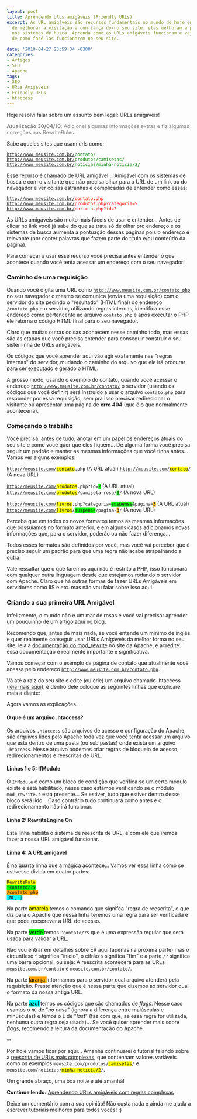 ```yaml
---
layout: post
title: Aprendendo URLs amigáveis (Friendly URLs)
excerpt: As URL amigáveis são recursos fundamentais no mundo de hoje em dia... Além
  de melhorar a visitação a confiança do/no seu site, elas melhoram a pontuação dele
  nos sistemas de busca. Aprenda como as URLs amigáveis funcionam e veja exemplos
  de como fazê-las funcionarem no seu site.

date: '2010-04-27 23:59:34 -0300'
categories:
- Artigos
- SEO
- Apache
tags:
- SEO
- URLs Amigáveis
- Friendly URLs
- htaccess
---
```

Hoje resolvi falar sobre um assunto bem legal: URLs amigáveis!

<p style="color: gray;"><strong>Atualização 30/04/10</strong>: Adicionei algumas informações extras e fiz algumas correções nas RewriteRules.

Sabe aqueles sites que usam urls como:

<code>http://www.meusite.com.br/<span style="color: green;">contato/</span></code>
<code>http://www.meusite.com.br/<span style="color: green;">produtos/camisetas/</span></code>
<code>http://www.meusite.com.br/<span style="color: green;">noticias/minha-noticia/2/</span></code>

Esse recurso é chamado de URL amigável... Amigável com os sistemas de busca e com o visitante que não precisa olhar para a URL de um link ou do navegador e ver coisas estranhas e complicadas de entender como essas:

<code>http://www.meusite.com.br/<span style="color: red;">contato.php</span></code>
<code>http://www.meusite.com.br/<span style="color: red;">produtos.php?categoria=5</span></code>
<code>http://www.meusite.com.br/<span style="color: red;">noticia.php?id=2</span></code>

As URLs amigáveis são muito mais fáceis de usar e entender... Antes de clicar no link você já sabe do que se trata só de olhar pro endereço e os sistemas de busca aumenta a pontuação dessas páginas pois o endereço é relevante (por conter palavras que fazem parte do título e/ou conteúdo da página).

Para começar a usar esse recurso você precisa antes entender o que acontece quando você tenta acessar um endereço com o seu navegador:

### Caminho de uma requisição
Quando você digita uma URL como <code>http://www.meusite.com.br/contato.php</code> no seu navegador o mesmo se comunica (envia uma requisição) com o servidor do site pedindo o "resultado" (HTML final) do endereço <code>/contato.php</code> e o servidor, utilizando regras internas, identifica esse endereço como pertencente ao arquivo <code>contato.php</code> e após executar o PHP ele retorna o código HTML final para o seu navegador.

Claro que muitas outras coisas acontecem nesse caminho todo, mas essas são as etapas que você precisa entender para conseguir construir o seu sisteminha de URLs amigáveis.

Os códigos que você aprender aqui vão agir exatamente nas "regras internas" do servidor, mudando o caminho do arquivo que ele irá procurar para ser executado e gerado o HTML.

A grosso modo, usando o exemplo do contato, quando você acessar o endereço <code>http://www.meusite.com.br/contato/</code> o servidor (usando os códigos que você definir) será instruído a usar o arquivo <code>contato.php</code> para responder por essa requisição, sem pra isso precisar redirecionar o visitante ou apresentar uma página de <strong>erro 404</strong> (que é o que normalmente aconteceria).

### Começando o trabalho
Você precisa, antes de tudo, anotar em um papel os endereços atuais do seu site e como você quer que eles fiquem... De alguma forma você precisa seguir um padrão e manter as mesmas informações que você tinha antes... Vamos ver alguns exemplos:

<code>http://meusite.com/<span style="background: yellow;">contato</span>.php</code> (A URL atual)
<code>http://meusite.com/<span style="background: yellow;">contato</span>/</code> (A nova URL)

<code>http://meusite.com/<span style="background: yellow;">produtos</span>.php?id=<span style="background: lime;">2</span></code> (A URL atual)
<code>http://meusite.com/<span style="background: yellow;">produtos</span>/camiseta-rosa/<span style="background: lime;">2</span>/</code> (A nova URL)

<code>http://meusite.com/<span style="background: yellow;">livros</span>.php?categoria=<span style="background: lime;">suspense</span>&pagina=<span style="background: orange;">3</span></code> (A URL atual)
<code>http://meusite.com/<span style="background: yellow;">livros</span>/<span style="background: lime;">suspense</span>/pagina-<span style="background: orange;">3</span>/</code> (A nova URL)

Perceba que em todos os novos formatos temos as mesmas informações que possuíamos no formato anterior, e em alguns casos adicionamos novas informações que, para o servidor, poderão ou não fazer diferença...

Todos esses formatos são definidos por você, mas você vai perceber que é preciso seguir um padrão para que uma regra não acabe atrapalhando a outra.

Vale ressaltar que o que faremos aqui não é restrito a PHP, isso funcionará com qualquer outra linguagem desde que estejamos rodando o servidor com Apache. Claro que há outras formas de fazer URLs Amigáveis em servidores como IIS e etc. mas não vou falar sobre isso aqui.

### Criando a sua primeira URL Amigável
Infelizmente, o mundo não é um mar de rosas e você vai precisar aprender um pouquinho de [um artigo](/validacao-de-e-mail-no-php-com-expressoes-regulares) aqui no blog.

Recomendo que, antes de mais nada, se você entende um mínimo de inglês e quer realmente conseguir usar URLs Amigáveis da melhor forma no seu site, leia a [documentação do mod_rewrite](http://httpd.apache.org/docs/2.2/mod/mod_rewrite.html) no site da Apache, e acredite: essa documentação é realmente importante e significativa.

Vamos começar com o exemplo da página de contato que atualmente você acessa pelo endereço <code>http://www.meusite.com.br/contato.php</code>.

Vá até a raiz do seu site e edite (ou crie) um arquivo chamado .htaccess ([leia mais aqui](http://en.wikipedia.org/wiki/Htaccess)), e dentro dele coloque as seguintes linhas que explicarei mais a diante:


<div data-gist-id="a56f84c15ad5d3e9328e" data-gist-show-loading="false"></div>

Agora vamos as explicações...

<h4>O que é um arquivo .htaccess?</h4>
Os arquivos <code>.htaccess</code> são arquivos de acesso e configuração do Apache, são arquivos lidos pelo Apache toda vez que você tenta acessar um arquivo que esta dentro de uma pasta (ou sub pastas) onde exista um arquivo <code>.htaccess</code>. Nesse arquivo podemos criar regras de bloqueio de acesso, redirecionamentos e reescritas de URL.

<h4>Linhas 1 e 5: IfModule</h4>
O <code>IfModule</code> é como um bloco de condição que verifica se um certo módulo existe e está habilitado, nesse caso estamos verificando se o módulo <code>mod_rewrite.c</code> está presente... Se estiver, tudo que estiver dentro desse bloco será lido... Caso contrário tudo continuará como antes e o redirecionamento não irá funcionar.

<h4>Linha 2: RewriteEngine On</h4>
Esta linha habilita o sistema de reescrita de URL, é com ele que iremos fazer a nossa URL amigável funcionar.

<h4>Linha 4: A URL amigável</h4>
É na quarta linha que a mágica acontece... Vamos ver essa linha como se estivesse divida em quatro partes:

<code><span style="background: yellow;">RewriteRule</span> <span style="background: lime;">^contato/?$</span> <span style="background: orange;">/contato.php</span> <span style="background: cyan;">[NC,L]</span></code>

Na parte <span style="background: yellow; color: black;"> amarela </span> temos o comando que signifca "regra de reescrita", o que diz para o Apache que nessa linha teremos uma regra para ser verificada e que pode reescrever a URL do acesso.

Na parte <span style="background: lime; color: black;"> verde </span> temos <code>^contato/?$</code> que é uma expressão regular que será usada para validar a URL.

Não vou entrar em detalhes sobre ER aqui (apenas na próxima parte) mas o circunflexo <code>^</code> significa "inicio", o cifrão <code>$</code> significa "fim" e a parte <code>/?</code> significa uma barra opcional, ou seja: A reescrita acontecerá para as URLs <code>meusite.com.br/contato</code> e <code>meusite.com.br/contato/</code>.

Na parte <span style="background: orange; color: black;"> laranja </span> informamos para o servidor qual arquivo atenderá pela requisição. Preste atenção que é nessa parte que dizemos ao servidor qual o formato da nossa antiga URL.

Na parte <span style="background: cyan; color: black;"> azul </span> temos os códigos que são chamados de <em>flags</em>. Nesse caso usamos o <code>NC</code> de "<em>no case</em>"  (ignora a diferença entre maiúsculas e minúsculas) e temos o <code>L</code> de "<em>last</em>" (faz com que, se essa regra for utilizada, nenhuma outra regra seja usada)... Se você quiser aprender mais sobre <em>flags</em>, recomendo a leitura da documentação do Apache.

--

Por hoje vamos ficar por aqui... Amanhã continuarei o tutorial falando sobre a [reescrita de URLs mais complexas](/aprendendo-urls-amigaveis-com-regras-complexas), que contenham valores variáveis como os exemplos <code>meusite.com/produtos/<span style="background: yellow;">camisetas</span>/</code> e <code>meusite.com/noticias/<span style="background: yellow;">minha-noticia/2</span>/</code>.

Um grande abraço, uma boa noite e até amanhã!

<strong>Continue lendo:</strong> [Aprendendo URLs amigáveis com regras complexas](/aprendendo-urls-amigaveis-com-regras-complexas)

Deixe um comentário com a sua opinião! Não custa nada e ainda me ajuda a escrever tutoriais melhores para todos vocês! :)

